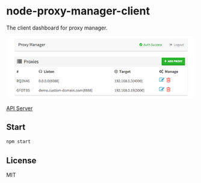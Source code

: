 # node-proxy-manager-client

The client dashboard for proxy manager.

![](imgs/01.png)

[API Server](https://github.com/jigsawye/node-proxy-manager-server)

## Start

```sh
npm start
```

## License

MIT
